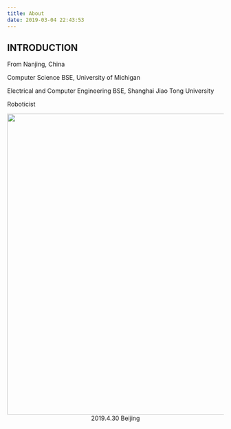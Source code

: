 ```yaml
---
title: About
date: 2019-03-04 22:43:53
---
```


## INTRODUCTION

From Nanjing, China

Computer Science BSE, University of Michigan

Electrical and Computer Engineering BSE, Shanghai Jiao Tong University

Roboticist

<html>
<body>
<p align="center">
    <img src="/images/KUN04171-1.JPG"  width="700" >
    2019.4.30 Beijing
    
</body>
</html>

